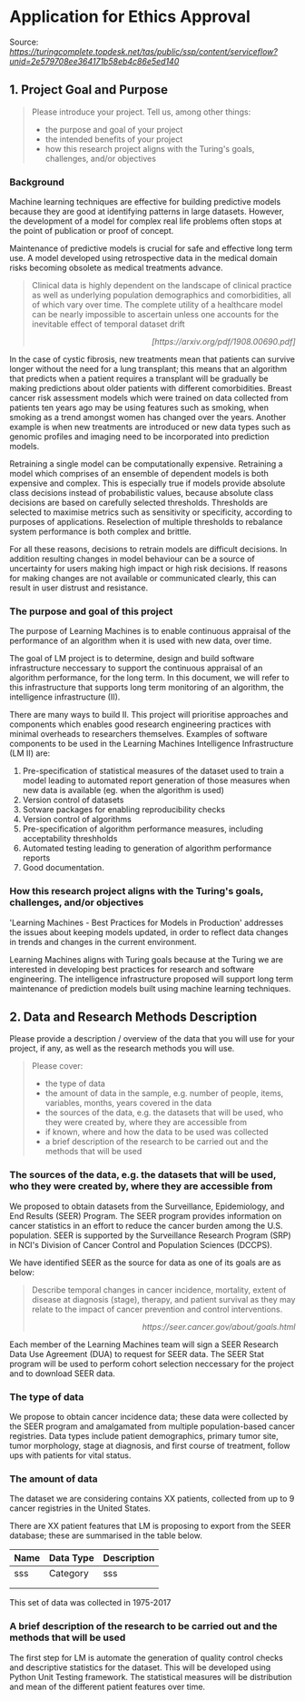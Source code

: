 # Application for Ethics Approval

Source: _https://turingcomplete.topdesk.net/tas/public/ssp/content/serviceflow?unid=2e579708ee364171b58eb4c86e5ed140_

## 1. Project Goal and Purpose

> Please introduce your project. Tell us, among other things:
> - the purpose and goal of your project
> - the intended benefits of your project
> -	how this research project aligns with the Turing's goals, challenges, and/or objectives

###  Background 

Machine learning techniques are effective for building predictive models because they are good at identifying patterns in large datasets. However, the development of a model for complex real life problems often stops at the point of publication or proof of concept. 

Maintenance of predictive models is crucial for safe and effective long term use. A model developed using retrospective data in the medical domain risks becoming obsolete as medical treatments advance. 

> Clinical data is highly dependent on the landscape of clinical practice as well as underlying population demographics and comorbidities, all of which vary over time. The complete utility of a healthcare model can be nearly impossible to ascertain unless one accounts for the inevitable effect of temporal dataset drift 
> <div style="text-align: right"> <i>[https://arxiv.org/pdf/1908.00690.pdf] </i></div>

In the case of cystic fibrosis, new treatments mean that patients can survive longer without the need for a lung transplant; this means that an algorithm that predicts when a patient requires a transplant will be gradually be making predictions about older patients with different comorbidities. Breast cancer risk assessment models which were trained on data collected from patients ten years ago may be using features such as smoking, when smoking as a trend amongst women has changed over the years. Another example is when new treatments are introduced or new data types such as genomic profiles and imaging need to be incorporated into prediction models.

Retraining a single model can be computationally expensive. Retraining a model which comprises of an ensemble of dependent models is both expensive and complex. This is especially true if models provide absolute class decisions instead of probabilistic values, because absolute class decisions are based on carefully selected thresholds. Thresholds are selected to maximise metrics such as sensitivity or specificity, according to purposes of applications. Reselection of multiple thresholds to rebalance system performance is both complex and brittle.

For all these reasons, decisions to retrain models are difficult decisions. In addition resulting changes in model behaviour can be a source of uncertainty for users making high impact or high risk decisions. If reasons for making changes are not available or communicated clearly, this can result in user distrust and resistance.

### The purpose and goal of this project

The purpose of Learning Machines is to enable continuous appraisal of the performance of an algorithm when it is used with new data, over time. 

The goal of LM project is to determine, design and build software infrastructure neccessary to support the continuous appraisal of an algorithm performance, for the long term. In this document, we will refer to this infrastructure that supports long term monitoring of an algorithm, the intelligence infrastructure (II). 

There are many ways to build II. This project will prioritise approaches and components which enables good research engineering practices with minimal overheads to researchers themselves. Examples of software components to be used in the Learning Machines Intelligence Infrastructure (LM II) are:

1. Pre-specification of statistical measures of the dataset used to train a model leading to automated report generation of those measures when new data is available (eg. when the algorithm is used) 
1. Version control of datasets
1. Sotware packages for enabling reproducibility checks
1. Version control of algorithms
1. Pre-specification of algorithm performance measures, including acceptability threshholds
1. Automated testing leading to generation of algorithm performance reports
1. Good documentation.

### How this research project aligns with the Turing's goals, challenges, and/or objectives

'Learning Machines - Best Practices for Models in Production' addresses the issues about keeping models updated, in order to reflect data changes in trends and changes in the current environment.

Learning Machines aligns with Turing goals because at the Turing we are interested in developing best practices for research and software engineering. The intelligence infrastructure proposed will support long term maintenance of prediction models built using machine learning techniques.

## 2. Data and Research Methods Description

Please provide a description / overview of the data that you will use for your project, if any, as well as the research methods you will use. 

> Please cover:
>-	the type of data 
>- the amount of data in the sample, e.g. number of people, items, variables, months, years covered in the data
>- the sources of the data, e.g. the datasets that will be used, who they were created by, where they are accessible from
>- if known, where and how the data to be used was collected
>- a brief description of the research to be carried out and the methods that will be used

### The sources of the data, e.g. the datasets that will be used, who they were created by, where they are accessible from

We proposed to obtain datasets from the Surveillance, Epidemiology, and End Results (SEER) Program. The SEER program provides information on cancer statistics in an effort to reduce the cancer burden among the U.S. population. SEER is supported by the Surveillance Research Program (SRP) in NCI's Division of Cancer Control and Population Sciences (DCCPS).

We have identified SEER as the source for data as one of its goals are as below:

>Describe temporal changes in cancer incidence, mortality, extent of disease at diagnosis (stage), therapy, and patient survival as they may relate to the impact of cancer prevention and control interventions.
> <div style="text-align: right"> <i>https://seer.cancer.gov/about/goals.html </i></div>


Each member of the Learning Machines team will sign a SEER Research Data Use Agreement (DUA) to request for SEER data. The SEER Stat program will be used to perform cohort selection neccessary for the project  and to download SEER data. 

### The type of data

We propose to obtain cancer incidence data; these data were collected by the SEER program and amalgamated from multiple population-based cancer registries. Data types include patient demographics, primary tumor site, tumor morphology, stage at diagnosis, and first course of treatment, follow ups with patients for vital status.

### The amount of data

The dataset we are considering contains XX patients, collected from up to 9 cancer registries in the United States. 

There are XX patient features that LM is proposing to export from the SEER database; these are summarised in the table below.

|  Name | Data Type  | Description  |
|---|---|---|
|  sss |  Category |  sss |
|   |   |   |
|   |   |   |

This set of data was collected in 1975-2017

### A brief description of the research to be carried out and the methods that will be used

The first step for LM is automate the generation of quality control checks and descriptive statistics for the dataset. This will be developed using Python Unit Testing framework. The statistical measures will be distribution and mean of the different patient features over time. 


